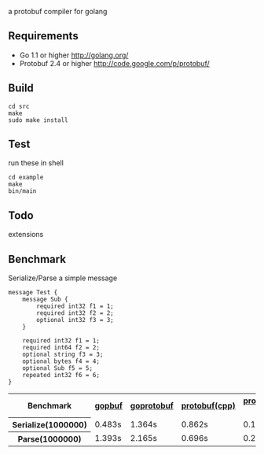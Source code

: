 a protobuf compiler for golang

## Requirements
* Go 1.1 or higher        http://golang.org/
* Protobuf 2.4 or higher  http://code.google.com/p/protobuf/

## Build
```
cd src
make
sudo make install
```

## Test
run these in shell
```
cd example
make
bin/main
```

## Todo
extensions

## Benchmark
Serialize/Parse a simple message
```
message Test {
    message Sub {
        required int32 f1 = 1;
        required int32 f2 = 2;
        optional int32 f3 = 3;
    }
    
    required int32 f1 = 1;
    required int64 f2 = 2;
    optional string f3 = 3;
    optional bytes f4 = 4;
    optional Sub f5 = 5;
    repeated int32 f6 = 6;
}
```
<table>
    <tr>
        <th>Benchmark</th>
        <th><a href="https://github.com/akunspy/gopbuf">gopbuf</a></th>
        <th><a href="http://code.google.com/p/goprotobuf/">goprotobuf</a></th>
        <th><a href="http://code.google.com/p/protobuf/">protobuf(cpp)</a></th>
        <th><a href="http://code.google.com/p/protobuf/">protobuf(cpp +O3)</a></th>
    </tr>
    <tr>
        <th>Serialize(1000000)</th>
        <td>0.483s</td>
        <td>1.364s</td>
        <td>0.862s</td>
        <td>0.141s</td>
    </tr>
    <tr>
        <th>Parse(1000000)</th>
        <td>1.393s</td>
        <td>2.165s</td>
        <td>0.696s</td>
        <td>0.231s</td>
    </tr> 
    
</table>
